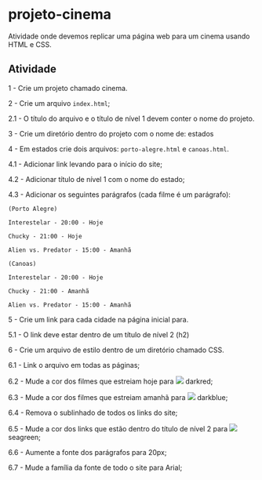 # projeto-cinema
Atividade onde devemos replicar uma página web para um cinema usando HTML e CSS.


## Atividade
1 - Crie um projeto chamado cinema.

2 - Crie um arquivo `index.html`;

2.1 - O título do arquivo e o título de nível 1 devem conter o nome do projeto.

3 - Crie um diretório dentro do projeto com o nome de: estados

4 - Em estados crie dois arquivos: `porto-alegre.html` e `canoas.html`.

4.1 - Adicionar link levando para o início do site;

4.2 - Adicionar título de nível 1 com o nome do estado;

4.3 - Adicionar os seguintes parágrafos (cada filme é um parágrafo):

    (Porto Alegre)

    Interestelar - 20:00 - Hoje

    Chucky - 21:00 - Hoje

    Alien vs. Predator - 15:00 - Amanhã

    (Canoas)

    Interestelar - 20:00 - Hoje

    Chucky - 21:00 - Amanhã

    Alien vs. Predator - 15:00 - Amanhã

5 - Crie um link para cada cidade na página inicial para.

5.1 - O link deve estar dentro de um título de nível 2 (h2)

6 - Crie um arquivo de estilo dentro de um diretório chamado CSS.

6.1 - Link o arquivo em todas as páginas;

6.2 - Mude a cor dos filmes que estreiam hoje para ![](https://placehold.co/15x15/darkred/darkred.png) darkred;

6.3 - Mude a cor dos filmes que estreiam amanhã para ![](https://placehold.co/15x15/darkblue/darkblue.png) darkblue;

6.4 - Remova o sublinhado de todos os links do site;

6.5 - Mude a cor dos links que estão dentro do título de nível 2 para ![](https://placehold.co/15x15/seagreen/seagreen.png) seagreen;

6.6 - Aumente a fonte dos parágrafos para 20px;

6.7 - Mude a família da fonte de todo o site para Arial;